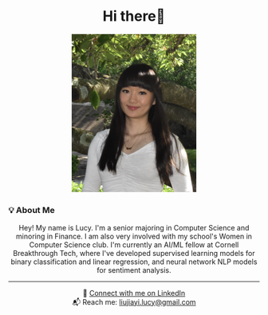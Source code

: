 <h1 align="center">Hi there👋</h1>


<p align="center">
  <img src="https://github.com/lucyrliu/lucyrliu/blob/main/lucy_pfp.png?raw=true" width="250" alt="Lucy headshot" />
</p>

### 💡 About Me
<p align="center">
Hey! My name is Lucy. I'm a senior majoring in Computer Science and minoring in Finance. I am also very involved with my school's Women in Computer Science club. I'm currently an AI/ML fellow at Cornell Breakthrough Tech, where I've developed supervised learning models for binary classification and linear regression, and neural network NLP models for sentiment analysis. 
</p>

---

<p align="center">
  🔗 <a href="https://www.linkedin.com/in/lucy-jiayi-liu/">Connect with me on LinkedIn</a> <br/>
  📬 Reach me: <a href="mailto:liujiayi.lucy@gmail.com">liujiayi.lucy@gmail.com</a>
</p>

<!--
**lucyrliu/lucyrliu** is a ✨ _special_ ✨ repository because its `README.md` (this file) appears on your GitHub profile.

Here are some ideas to get you started:

- 🔭 I’m currently working on ...
- 🌱 I’m currently learning ...
- 👯 I’m looking to collaborate on ...
- 🤔 I’m looking for help with ...
- 💬 Ask me about ...
- 📫 How to reach me: ...
- 😄 Pronouns: ...
- ⚡ Fun fact: ...
-->

